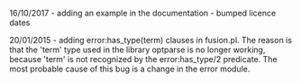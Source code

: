 16/10/2017
	- adding an example in the documentation
	- bumped licence dates


20/01/2015
	- adding error:has_type(term) clauses in fusion.pl. The reason is
	that the 'term' type used in the library optparse is no longer
	working, because 'term' is not recognized by the error:has_type/2
	predicate. The most probable cause of this bug is a change in the
	error module.

